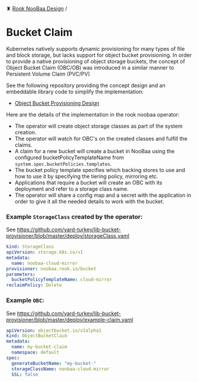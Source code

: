 ♜ [Rook NooBaa Design](README.md) /
# Bucket Claim

Kubernetes natively supports dynamic provisioning for many types of file and block storage, but lacks support for object bucket provisioning.
In order to provide a native provisioning of object storage buckets, the concept of Object Bucket Claim (OBC/OB) was introduced in a similar manner to Persistent Volume Claim (PVC/PV)

See the following repository providing the concept design and an embeddable library code to simplify the implementation:

- [Object Bucket Provisioning Design](https://github.com/yard-turkey/lib-bucket-provisioner/blob/master/doc/design/object-bucket-lib.md)

Here are the details of the implementation in the rook noobaa operator:
- The operator will create object storage classes as part of the system creation.
- The operator will watch for OBC's on the created classes and fulfill the claims.
- A claim for a new bucket will create a bucket in NooBaa using the configured bucketPolicyTemplateName from `system.spec.bucketPolicies.templates`.
- The bucket policy template specifies which backing stores to use and how to use it by specifying the tiering policy, mirroring etc.
- Applications that require a bucket will create an OBC with its deployment and refer to a storage class name.
- The operator will share a config map and a secret with the application in order to give it all the needed details to work with the bucket.


### Example `StorageClass` created by the operator:

See https://github.com/yard-turkey/lib-bucket-provisioner/blob/master/deploy/storageClass.yaml 

```yaml
kind: StorageClass
apiVersion: storage.k8s.io/v1
metadata:
  name: noobaa-cloud-mirror
provisioner: noobaa.rook.io/bucket
parameters:
  bucketPolicyTemplateName: cloud-mirror
reclaimPolicy: Delete
```

### Example `OBC`:

See https://github.com/yard-turkey/lib-bucket-provisioner/blob/master/deploy/example-claim.yaml 

```yaml
apiVersion: objectbucket.io/v1alpha1
kind: ObjectBucketClaim
metadata:
  name: my-bucket-claim
  namespace: default
spec:
  generateBucketName: "my-bucket-"
  storageClassName: noobaa-cloud-mirror
  SSL: false
```
